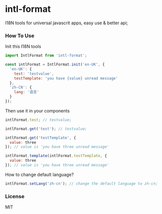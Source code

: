 # intl-format
I18N tools for universal javascrit apps, easy use & better api;

### How To Use
Init this I18N tools

```javascript
import IntlFormat from 'intl-format';

const intlFormat = IntlFormat.init('en-UK', {
  'en-UK': {
    test: 'testvalue',
    testTemplate: 'you have {value} unread message'
  },
  'zh-CN': {
    lang: '语言'
  }
});
```
Then use it in your components

```javascript
intlFormat.test; // testvalue;

intlFormat.get('test'); // testvalue;

intlFormat.get('testTemplate', {
  value: three
}); // value is 'you have three unread message'

intlFormat.template(intlFormat.testTemplate, {
  value: three
}); // value is 'you have three unread message'


```

How to change default language?
```javascript
intlFormat.setLang('zh-cn'); // change the default language to zh-cn;
```

### License
MIT